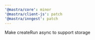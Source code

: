 ```yaml
---
'@mastra/core': minor
'@mastra/client-js': patch
'@mastra/inngest': patch
---
```


Make createRun async to support storage
